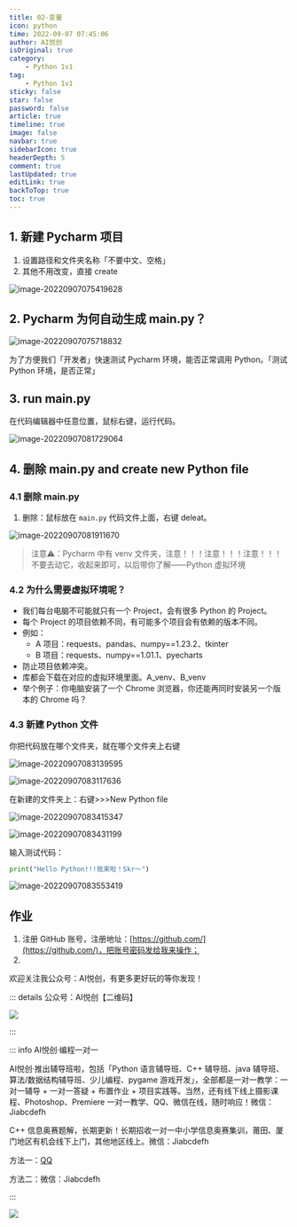 ```yaml
---
title: 02-变量
icon: python
time: 2022-09-07 07:45:06
author: AI悦创
isOriginal: true
category: 
    - Python 1v1
tag:
    - Python 1v1
sticky: false
star: false
password: false
article: true
timeline: true
image: false
navbar: true
sidebarIcon: true
headerDepth: 5
comment: true
lastUpdated: true
editLink: true
backToTop: true
toc: true
---
```


## 1. 新建 Pycharm 项目

1. 设置路径和文件夹名称「不要中文、空格」
2. 其他不用改变，直接 create

![image-20220907075419628](./03.assets/image-20220907075419628.png)

## 2. Pycharm 为何自动生成 main.py？

![image-20220907075718832](./03.assets/image-20220907075718832.png)

为了方便我们「开发者」快速测试 Pycharm 环境，能否正常调用 Python。「测试 Python 环境，是否正常」

## 3. run main.py

在代码编辑器中任意位置，鼠标右键，运行代码。

![image-20220907081729064](./03.assets/image-20220907081729064.png)

## 4. 删除 main.py and create new Python file

### 4.1 删除 main.py

1. 删除：鼠标放在 `main.py` 代码文件上面，右键 deleat。

![image-20220907081911670](./03.assets/image-20220907081911670.png)

> 注意⚠️：Pycharm 中有 venv 文件夹，注意！！！注意！！！注意！！！不要去动它，收起来即可，以后带你了解——Python 虚拟环境

### 4.2 为什么需要虚拟环境呢？

- 我们每台电脑不可能就只有一个 Project，会有很多 Python 的 Project。
- 每个 Project 的项目依赖不同，有可能多个项目会有依赖的版本不同。
- 例如：
    - A 项目：requests、pandas、numpy==1.23.2、tkinter
    - B 项目：requests、numpy==1.01.1、pyecharts
- 防止项目依赖冲突。
- 库都会下载在对应的虚拟环境里面。A_venv、B_venv
- 举个例子：你电脑安装了一个 Chrome 浏览器，你还能再同时安装另一个版本的 Chrome 吗？

### 4.3 新建 Python 文件

你把代码放在哪个文件夹，就在哪个文件夹上右键

![image-20220907083139595](./03.assets/image-20220907083139595.png)

![image-20220907083117636](./03.assets/image-20220907083117636.png)

在新建的文件夹上：右键>>>New Python file

![image-20220907083415347](./03.assets/image-20220907083415347.png)

![image-20220907083431199](./03.assets/image-20220907083431199.png)

输入测试代码：

```python
print("Hello Python!!!我来啦！Skr～")
```

![image-20220907083553419](./03.assets/image-20220907083553419.png)





















## 作业

1. 注册 GitHub 账号，注册地址：[https://github.com/](https://github.com/)，把账号密码发给我来操作；
2. 

欢迎关注我公众号：AI悦创，有更多更好玩的等你发现！

::: details 公众号：AI悦创【二维码】

![](/gzh.jpg)

:::

::: info AI悦创·编程一对一

AI悦创·推出辅导班啦，包括「Python 语言辅导班、C++ 辅导班、java 辅导班、算法/数据结构辅导班、少儿编程、pygame 游戏开发」，全部都是一对一教学：一对一辅导 + 一对一答疑 + 布置作业 + 项目实践等。当然，还有线下线上摄影课程、Photoshop、Premiere 一对一教学、QQ、微信在线，随时响应！微信：Jiabcdefh

C++ 信息奥赛题解，长期更新！长期招收一对一中小学信息奥赛集训，莆田、厦门地区有机会线下上门，其他地区线上。微信：Jiabcdefh

方法一：[QQ](http://wpa.qq.com/msgrd?v=3&uin=1432803776&site=qq&menu=yes)

方法二：微信：Jiabcdefh

:::

![](/zsxq.jpg)
